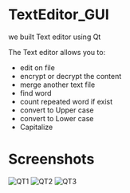 # TextEditor_GUI

we built Text editor using Qt

The Text editor allows you to:
* edit on file
* encrypt or decrypt the content
* merge another text file 
* find word
* count repeated word if exist
* convert to Upper case
* convert to Lower case
* Capitalize

# Screenshots
![QT1](https://user-images.githubusercontent.com/78311079/170891172-ca14db3c-3d29-44bb-80bb-d1813c2ccefa.png)
![QT2](https://user-images.githubusercontent.com/78311079/170891173-7313851a-ea08-49ed-9ea0-664670db2522.png)
![QT3](https://user-images.githubusercontent.com/78311079/170891174-ed0c2d87-87d0-40a6-9442-bc7bdab87d38.png)
